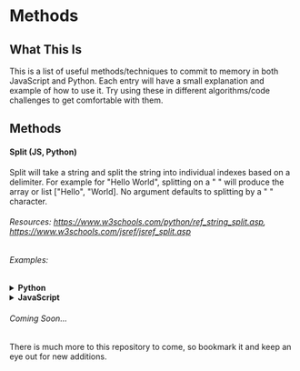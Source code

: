 # Methods

## What This Is
This is a list of useful methods/techniques to commit to memory in both JavaScript and Python. Each entry will have a small explanation and example of how to use it. Try using these in different algorithms/code challenges to get comfortable with them. 

## Methods

#### Split (JS, Python)
Split will take a string and split the string into individual indexes based on a delimiter. For example for "Hello World", splitting on a " " will produce the array or list ["Hello", "World]. No argument defaults to splitting by a " " character.
###### Resources: https://www.w3schools.com/python/ref_string_split.asp, https://www.w3schools.com/jsref/jsref_split.asp
###### Examples:
<details>
  <summary><strong>Python</strong></summary> 
```
text = "ABCD"
x = text.split("")
print(x)
```

Output = ['A','B','C','D']
</details>

<details>
  <summary><strong>JavaScript</strong></summary> 
```
let text = "Welcome To The Jungle"
let x = text.split(" ")
console.log(x)
```
  
Output = ['Welcome','To','The','Jungle']
</details>

###### Coming Soon...
There is much more to this repository to come, so bookmark it and keep an eye out for new additions. 
